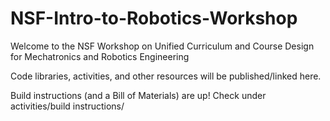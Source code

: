 # NSF-Intro-to-Robotics-Workshop

Welcome to the NSF Workshop on Unified Curriculum and Course Design for Mechatronics and Robotics Engineering

Code libraries, activities, and other resources will be published/linked here.

Build instructions (and a Bill of Materials) are up! Check under activities/build instructions/
